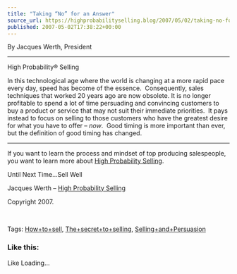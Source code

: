 ```yaml
---
title: "Taking “No” for an Answer"
source_url: https://highprobabilityselling.blog/2007/05/02/taking-no-for-an-answer
published: 2007-05-02T17:38:22+00:00
---
```

By Jacques Werth, President




---



High Probability® Selling


In this technological age where the world is changing at a more rapid pace every day, speed has become of the essence.  Consequently, sales techniques that worked 20 years ago are now obsolete. It is no longer profitable to spend a lot of time persuading and convincing customers to buy a product or service that may not suit their immediate priorities.  It pays instead to focus on selling to those customers who have the greatest desire for what you have to offer – *now*.  Good timing is more important than ever, but the definition of good timing has changed.  




---




If you want to learn the process and mindset of top producing salespeople, you want to learn more about [High Probability Selling](http://highprobsell.com/html/prospecting_training.html).


Until Next Time…Sell Well


Jacques Werth – [High Probability Selling](http://highprobsell.com/html/prospecting_training.html) 


Copyright 2007\.


 


Tags: [How\+to\+sell](http://technorati.com/tag/How+to+sell), [The\+secret\+to\+selling](http://technorati.com/tag/The+secret+to+selling), [Selling\+and\+Persuasion](http://technorati.com/tag/Selling+and+Persausion)



### Like this:

Like Loading...
